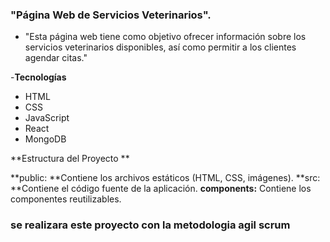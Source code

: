  ### "Página Web de Servicios Veterinarios".

- "Esta página web tiene como objetivo ofrecer información sobre los servicios veterinarios disponibles, así como permitir a los clientes agendar citas."


-**Tecnologías**

- HTML
- CSS
- JavaScript
- React 
- MongoDB 

**Estructura del Proyecto
**

**public: **Contiene los archivos estáticos (HTML, CSS, imágenes).
**src: **Contiene el código fuente de la aplicación.
**components:** Contiene los componentes reutilizables.
###  se realizara este proyecto con la metodologia agil scrum

